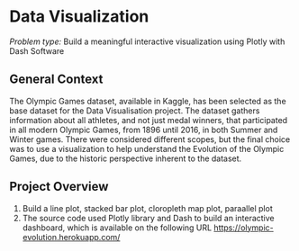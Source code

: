 # Data Visualization 


*Problem type:* Build a meaningful interactive visualization using Plotly with Dash Software 


## General Context 
The Olympic Games dataset, available in Kaggle, has been selected as the base dataset for the Data Visualisation project. The dataset gathers information about all athletes, and not just medal winners, that participated in all modern Olympic Games, from 1896 until 2016, in both Summer and Winter games. There were considered different scopes, but the final choice was to use a visualization to help understand the Evolution of the Olympic Games, due to the historic perspective inherent to the dataset.


## Project Overview
1. Build a line plot, stacked bar plot, cloropleth map plot, paraallel plot
2. The source code used Plotly library and Dash to build an interactive dashboard, which is available on the following URL https://olympic-evolution.herokuapp.com/
